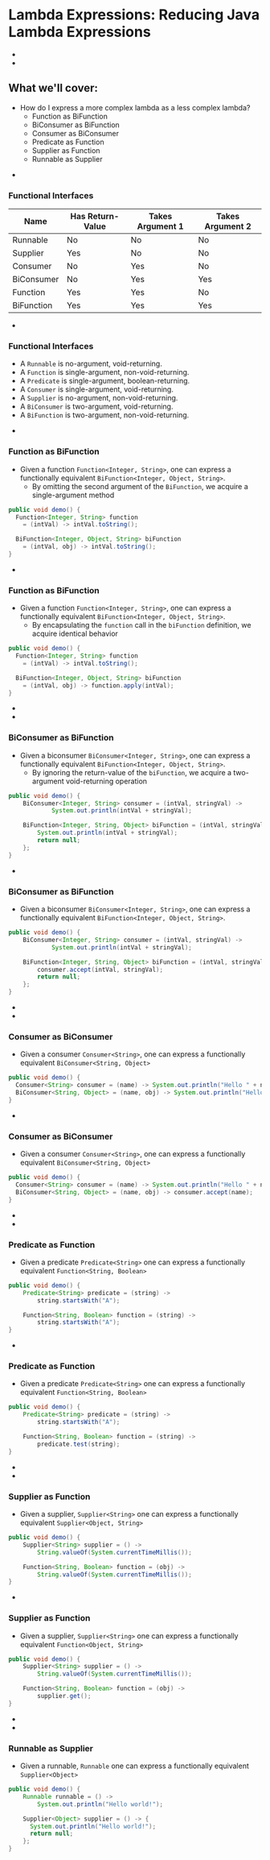 # Lambda Expressions: Reducing Java Lambda Expressions






-
-

## What we'll cover:
<ul>
<li class="fragment fade-up"> How do I express a more complex lambda as a less complex lambda?
<ul>
<li class="fragment fade-up">Function as BiFunction</li>
<li class="fragment fade-up">BiConsumer as BiFunction</li>
<li class="fragment fade-up">Consumer as BiConsumer</li>
<li class="fragment fade-up">Predicate as Function</li>
<li class="fragment fade-up">Supplier as Function</li>
<li class="fragment fade-up">Runnable as Supplier</li>
</ul></li></ul>








-
### Functional Interfaces
| Name       | Has Return-Value | Takes Argument 1 | Takes Argument 2 |
|------------|---------|------------------|------------------|
| Runnable  | No      | No       | No      |
| Supplier   | Yes     | No       | No      |
| Consumer   | No      | Yes      | No      |
| BiConsumer | No      | Yes      | Yes     |
| Function   | Yes     | Yes      | No      |
| BiFunction | Yes     | Yes      | Yes     |


-
### Functional Interfaces
* A `Runnable` is no-argument, void-returning.
* A `Function` is single-argument, non-void-returning.
* A `Predicate` is single-argument, boolean-returning.
* A `Consumer` is single-argument, void-returning.
* A `Supplier` is no-argument, non-void-returning.
* A `BiConsumer` is two-argument, void-returning.
* A `BiFunction` is two-argument, non-void-returning.


-
### Function as BiFunction
* Given a function `Function<Integer, String>`, one can express a functionally equivalent `BiFunction<Integer, Object, String>`.
  * By omitting the second argument of the `BiFunction`, we acquire a single-argument method

```java
public void demo() {
  Function<Integer, String> function
    = (intVal) -> intVal.toString();

  BiFunction<Integer, Object, String> biFunction
    = (intVal, obj) -> intVal.toString();
}
```



-
### Function as BiFunction
* Given a function `Function<Integer, String>`, one can express a functionally equivalent `BiFunction<Integer, Object, String>`.
  * By encapsulating the `function` call in the `biFunction` definition, we acquire identical behavior

```java
public void demo() {
  Function<Integer, String> function
    = (intVal) -> intVal.toString();

  BiFunction<Integer, Object, String> biFunction
    = (intVal, obj) -> function.apply(intVal);
}
```









-
-
### BiConsumer as BiFunction
* Given a biconsumer `BiConsumer<Integer, String>`, one can express a functionally equivalent `BiFunction<Integer, Object, String>`.
  * By ignoring the return-value of the `biFunction`, we acquire a two-argument void-returning operation

```java
public void demo() {
    BiConsumer<Integer, String> consumer = (intVal, stringVal) ->
            System.out.println(intVal + stringVal);

    BiFunction<Integer, String, Object> biFunction = (intVal, stringVal) -> {
        System.out.println(intVal + stringVal);
        return null;
    };
}
```




-
### BiConsumer as BiFunction
* Given a biconsumer `BiConsumer<Integer, String>`, one can express a functionally equivalent `BiFunction<Integer, Object, String>`.

```java
public void demo() {
    BiConsumer<Integer, String> consumer = (intVal, stringVal) ->
            System.out.println(intVal + stringVal);

    BiFunction<Integer, String, Object> biFunction = (intVal, stringVal) -> {
        consumer.accept(intVal, stringVal);
        return null;
    };
}
```




















-
-
### Consumer as BiConsumer
* Given a consumer `Consumer<String>`, one can express a functionally equivalent `BiConsumer<String, Object>`

```java
public void demo() {
  Consumer<String> consumer = (name) -> System.out.println("Hello " + name);
  BiConsumer<String, Object> = (name, obj) -> System.out.println("Hello " + name);
}
```






-
### Consumer as BiConsumer
* Given a consumer `Consumer<String>`, one can express a functionally equivalent `BiConsumer<String, Object>`

```java
public void demo() {
  Consumer<String> consumer = (name) -> System.out.println("Hello " + name);
  BiConsumer<String, Object> = (name, obj) -> consumer.accept(name);
}
```

















-
-
### Predicate as Function
* Given a predicate `Predicate<String>` one can express a functionally equivalent `Function<String, Boolean>`

```java
public void demo() {
    Predicate<String> predicate = (string) ->
        string.startsWith("A");

    Function<String, Boolean> function = (string) ->
        string.startsWith("A");
}
```





-
### Predicate as Function
* Given a predicate `Predicate<String>` one can express a functionally equivalent `Function<String, Boolean>`

```java
public void demo() {
    Predicate<String> predicate = (string) ->
        string.startsWith("A");

    Function<String, Boolean> function = (string) ->
        predicate.test(string);
}
```
















-
-
### Supplier as Function
* Given a supplier, `Supplier<String>` one can express a functionally equivalent `Supplier<Object, String>`

```java
public void demo() {
    Supplier<String> supplier = () ->
        String.valueOf(System.currentTimeMillis());

    Function<String, Boolean> function = (obj) ->
        String.valueOf(System.currentTimeMillis());
}
```




-
### Supplier as Function
* Given a supplier, `Supplier<String>` one can express a functionally equivalent `Function<Object, String>`

```java
public void demo() {
    Supplier<String> supplier = () ->
        String.valueOf(System.currentTimeMillis());

    Function<String, Boolean> function = (obj) ->
        supplier.get();
}
```




-
-
### Runnable as Supplier
* Given a runnable, `Runnable` one can express a functionally equivalent `Supplier<Object>`
```java
public void demo() {
    Runnable runnable = () ->
        System.out.println("Hello world!");

    Supplier<Object> supplier = () -> {
      System.out.println("Hello world!");
      return null;
    };
}
```
